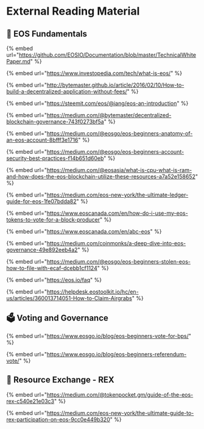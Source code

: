 # External Reading Material

## 🧬 EOS Fundamentals

{% embed url="https://github.com/EOSIO/Documentation/blob/master/TechnicalWhitePaper.md" %}

{% embed url="https://www.investopedia.com/tech/what-is-eos/" %}

{% embed url="http://bytemaster.github.io/article/2016/02/10/How-to-build-a-decentralized-application-without-fees/" %}

{% embed url="https://steemit.com/eos/@iang/eos-an-introduction" %}

{% embed url="https://medium.com/@bytemaster/decentralized-blockchain-governance-743f0273bf5a" %}

{% embed url="https://medium.com/@eosgo/eos-beginners-anatomy-of-an-eos-account-8bfff3e1716" %}

{% embed url="https://medium.com/@eosgo/eos-beginners-account-security-best-practices-f14b651d60eb" %}

{% embed url="https://medium.com/@eosasia/what-is-cpu-what-is-ram-and-how-does-the-eos-blockchain-utilize-these-resources-a7a52e158652" %}

{% embed url="https://medium.com/eos-new-york/the-ultimate-ledger-guide-for-eos-1fe07bdda82" %}

{% embed url="https://www.eoscanada.com/en/how-do-i-use-my-eos-tokens-to-vote-for-a-block-producer" %}

{% embed url="https://www.eoscanada.com/en/abc-eos" %}

{% embed url="https://medium.com/coinmonks/a-deep-dive-into-eos-governance-49e892eeb4a2" %}

{% embed url="https://medium.com/@eosgo/eos-beginners-stolen-eos-how-to-file-with-ecaf-dcebb1cf1124" %}

{% embed url="https://eos.io/faq" %}

{% embed url="https://helpdesk.eostoolkit.io/hc/en-us/articles/360013714051-How-to-Claim-Airgrabs" %}

## 🗳 Voting and Governance

{% embed url="https://www.eosgo.io/blog/eos-beginners-vote-for-bps/" %}

{% embed url="https://www.eosgo.io/blog/eos-beginners-referendum-vote/" %}

## 💱 Resource Exchange - REX

{% embed url="https://medium.com/@tokenpocket.gm/guide-of-the-eos-rex-c540e21e03c3" %}

{% embed url="https://medium.com/eos-new-york/the-ultimate-guide-to-rex-participation-on-eos-9cc0e449b320" %}

